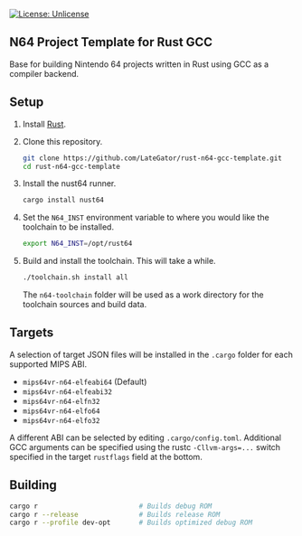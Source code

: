 [![License: Unlicense](https://img.shields.io/badge/License-Unlicense-blue?style=flat-square)](Unlicense)

## N64 Project Template for Rust GCC

Base for building Nintendo 64 projects written in Rust using GCC as a compiler
backend.

## Setup

1. Install [Rust](https://www.rust-lang.org/tools/install).

1. Clone this repository.
   ```sh
   git clone https://github.com/LateGator/rust-n64-gcc-template.git
   cd rust-n64-gcc-template
   ```

1. Install the nust64 runner.
   ```sh
   cargo install nust64
   ```

1. Set the `N64_INST` environment variable to where you would like the
   toolchain to be installed.
   ```sh
   export N64_INST=/opt/rust64
   ```

1. Build and install the toolchain. This will take a while.
   ```sh
   ./toolchain.sh install all
   ```
   The `n64-toolchain` folder will be used as a work directory for the
   toolchain sources and build data.

## Targets

A selection of target JSON files will be installed in the `.cargo` folder for
each supported MIPS ABI.

- `mips64vr-n64-elfeabi64` (Default)
- `mips64vr-n64-elfeabi32`
- `mips64vr-n64-elfn32`
- `mips64vr-n64-elfo64`
- `mips64vr-n64-elfo32`

A different ABI can be selected by editing `.cargo/config.toml`. Additional GCC
arguments can be specified using the rustc `-Cllvm-args=...` switch specified
in the target `rustflags` field at the bottom.

## Building

```sh
cargo r                         # Builds debug ROM
cargo r --release               # Builds release ROM
cargo r --profile dev-opt       # Builds optimized debug ROM
```

